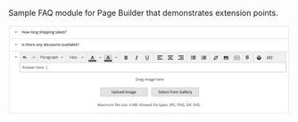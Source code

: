 Sample FAQ module for Page Builder that demonstrates extension points.

![Page Builder FAQ](faq.png)
